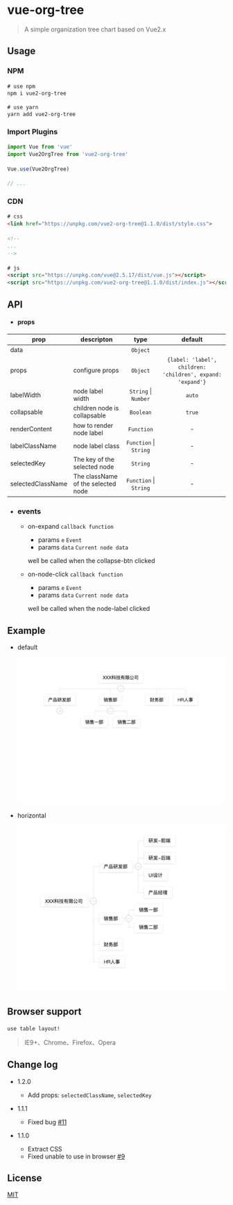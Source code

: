 # vue-org-tree

> A simple organization tree chart based on Vue2.x

## Usage

### NPM

```
# use npm
npm i vue2-org-tree

# use yarn
yarn add vue2-org-tree
```
### Import Plugins

``` js
import Vue from 'vue'
import Vue2OrgTree from 'vue2-org-tree'

Vue.use(Vue2OrgTree)

// ...
```

### CDN

``` html
# css
<link href="https://unpkg.com/vue2-org-tree@1.1.0/dist/style.css">

<!--
...
-->

# js
<script src="https://unpkg.com/vue@2.5.17/dist/vue.js"></script>
<script src="https://unpkg.com/vue2-org-tree@1.1.0/dist/index.js"></script>
```


## API

  * #### props


  prop              | descripton                              | type                   | default
  ------------------|-----------------------------------------|:--------------------------:|:---------------------:
  data              |                                         | `Object`               |
  props             |  configure props                        | `Object`               | `{label: 'label', children: 'children', expand: 'expand'}`
  labelWidth        |  node label width                       | `String` \| `Number`   | `auto`
  collapsable       |  children node is collapsable           | `Boolean`              | `true`
  renderContent     |  how to render node label               | `Function`             |     -
  labelClassName    |  node label class                       | `Function` \| `String` |     -
  selectedKey       |  The key of the selected node           | `String`               |     -
  selectedClassName |  The className of the selected node     | `Function` \| `String` |     -



  * ### events

    - on-expand `callback function`

      - params `e` `Event`
      - params `data` `Current node data`

      well be called when the collapse-btn clicked


    - on-node-click `callback function`

      - params `e` `Event`
      - params `data` `Current node data`

      well be called when the node-label clicked



## Example

- default

  ![default](./images/default.png)

- horizontal

  ![horizontal](./images/horizontal.png)

## Browser support

    use table layout!

> IE9+、Chrome、Firefox、Opera

## Change log

  - 1.2.0

    * Add props: `selectedClassName`, `selectedKey`

  - 1.1.1

    * Fixed bug [#11](https://github.com/hukaibaihu/vue-org-tree/issues/9)

  - 1.1.0

    * Extract CSS
    * Fixed unable to use in browser [#9](https://github.com/hukaibaihu/vue-org-tree/issues/9)

## License
[MIT](http://opensource.org/licenses/MIT)
